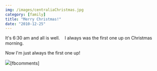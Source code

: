 ```yaml
---
img: /images/centraliaChristmas.jpg
category: [family]
title: "Merry Christmas!"
date: "2010-12-25"
---
```


It's 6:30 am and all is well.    I always was the first one up on Christmas morning.

Now I'm just always the first one up!

![](/images/centraliaChristmas.jpg)\[fbcomments\]
